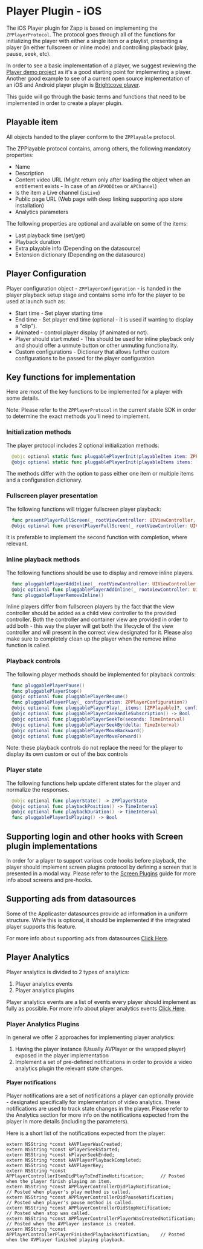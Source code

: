 # Player Plugin - iOS

The iOS Player plugin for Zapp is based on implementing the `ZPPlayerProtocol`.
The protocol goes through all of the functions for initializing the player with either a single item or a playlist, presenting a player (in either fullscreen or inline mode) and controlling playback (play, pause, seek, etc).

In order to see a basic implementation of a player, we suggest reviewing the [Player demo project](https://github.com/applicaster/zapp-plugins-examples/tree/master/VideoPlayer/iOS) as it's a good starting point for implementing a player.
Another good example to see of a current open source implementation of an iOS and Android player plugin is [Brightcove player](https://github.com/applicaster/zapp-player-plugin-brightcove).

This guide will go through the basic terms and functions that need to be implemented in order to create a player plugin.

## Playable item
All objects handed to the player conform to the `ZPPlayable` protocol.

The ZPPlayable protocol contains, among others, the following mandatory properties:
* Name
* Description
* Content video URL (Might return only after loading the object when an entitlement exists - In case of an `APVODItem` or `APChannel`)
* Is the item a Live channel (`isLive`)
* Public page URL (Web page with deep linking supporting app store installation)
* Analytics parameters

The following properties are optional and available on some of the items:
* Last playback time (set/get)
* Playback duration
* Extra playable info (Depending on the datasource)
* Extension dictionary (Depending on the datasource)

## Player Configuration
Player configuration object - `ZPPlayerConfiguration` - is handed in the player playback setup stage and contains some info for the player to be used at launch such as:
* Start time - Set player starting time
* End time - Set player end time (optional - it is used if wanting to display a "clip").
* Animated - control player display (if animated or not).
* Player should start muted - This should be used for inline playback only and should offer a unmute button or other unmuting functionality.
* Custom configurations - Dictionary that allows further custom configurations to be passed for the player configuration


## Key functions for implementation
Here are most of the key functions to be implemented for a player with some details.

Note: Please refer to the `ZPPlayerProtocol` in the current stable SDK in order to determine the exact methods you'll need to implement.

### Initialization methods
The player protocol includes 2 optional initialization methods:
``` swift
  @objc optional static func pluggablePlayerInit(playableItem item: ZPPlayable?) -> ZPPlayerProtocol?
  @objc optional static func pluggablePlayerInit(playableItems items: [ZPPlayable]?, configurationJSON: NSDictionary?) -> ZPPlayerProtocol?
```
The methods differ with the option to pass either one item or multiple items and a configuration dictionary.

### Fullscreen player presentation
The following functions will trigger fullscreen player playback:
``` swift
  func presentPlayerFullScreen(_ rootViewController: UIViewController, configuration: ZPPlayerConfiguration?)
  @objc optional func presentPlayerFullScreen(_ rootViewController: UIViewController, configuration: ZPPlayerConfiguration?, completion: (() -> Void)?)
```
It is preferable to implement the second function with completion, where relevant.

### Inline playback methods
The following functions should be use to display and remove inline players.
``` swift
  func pluggablePlayerAddInline(_ rootViewController: UIViewController, container : UIView)
  @objc optional func pluggablePlayerAddInline(_ rootViewController: UIViewController, container : UIView, configuration:ZPPlayerConfiguration?)
  func pluggablePlayerRemoveInline()
```

Inline players differ from fullscreen players by the fact that the view controller should be added as a child view controller to the provided controller.
Both the controller and container view are provided in order to add both - this way the player will get both the lifecycle of the view controller and will present in the correct view designated for it.
Please also make sure to completely clean up the player when the remove inline function is called.

### Playback controls
The following player methods should be implemented for playback controls:
``` swift
  func pluggablePlayerPause()
  func pluggablePlayerStop()
  @objc optional func pluggablePlayerResume()
  func pluggablePlayerPlay(_ configuration: ZPPlayerConfiguration?)
  @objc optional func pluggablePlayerPlay(_ items: [ZPPlayable]?, configuration: ZPPlayerConfiguration?)
  @objc optional func pluggablePlayerCanHandleSubscription() -> Bool
  @objc optional func pluggablePlayerSeekTo(seconds: TimeInterval)
  @objc optional func pluggablePlayerSeekBy(delta: TimeInterval)
  @objc optional func pluggablePlayerMoveBackward()
  @objc optional func pluggablePlayerMoveForward()
```

Note: these playback controls do not replace the need for the player to display its own custom or out of the box controls

### Player state
The following functions help update different states for the player and normalize the responses.

``` swift
  @objc optional func playerState() -> ZPPlayerState
  @objc optional func playbackPosition() -> TimeInterval
  @objc optional func playbackDuration() -> TimeInterval
  func pluggablePlayerIsPlaying() -> Bool
```
## Supporting login and other hooks with Screen plugin implementations
In order for a player to support various code hooks before playback, the player should implement screen plugins protocol by defining a screen that is presented in a modal way.
Please refer to the [Screen Plugins](/ui-builder/intro.md) guide for more info about screens and pre-hooks.

## Supporting ads from datasources
Some of the Applicaster datasources provide ad information in a uniform structure.
While this is optional, it should be implemented if the integrated player supports this feature.

For more info about supporting ads from datasources [Click Here](/player/ads-in-datasource.md).

## Player Analytics

Player analytics is divided to 2 types of analytics:
1. Player analytics events
2. Player analytics plugins

Player analytics events are a list of events every player should implement as fully as possible.
For more info about player analytics events [Click Here](/player/player-analytics.md).

### Player Analytics Plugins

In general we offer 2 approaches for implementing player analytics:
1. Having the player instance (Usually AVPlayer or the wrapped player) exposed in the player implementation
2. Implement a set of pre-defined notifications in order to provide a video analytics plugin the relevant state changes.

#### Player notifications

Player notifications are a set of notifications a player can optionally provide - designated specifically for implementation of video analytics.
These notifications are used to track state changes in the player.
Please refer to the Analytics section for more info on the notifications expected from the player in more details (including the parameters).

Here is a short list of the notifications expected from the player:
``` objc
extern NSString *const kAVPlayerWasCreated;
extern NSString *const kPlayerSeekStarted;
extern NSString *const kPlayerSeekEnded;
extern NSString *const kAVPlayerPlaybackCompleted;
extern NSString *const kAVPlayerKey;
extern NSString *const APPlayerControllerItemDidPlayToEndTimeNotification;      // Posted when the player finish playing an item.
extern NSString *const APPlayerControllerDidPlayNotification;                   // Posted when player's play method is called.
extern NSString *const APPlayerControllerDidPauseNotification;                  // Posted when player's pause method is called.
extern NSString *const APPlayerControllerDidStopNotification;                   // Posted when stop was called.
extern NSString *const APPlayerControllerPlayerWasCreatedNotification;          // Posted when the AVPlayer instance is created.
extern NSString *const APPlayerControllerPlayerFinishedPlaybackNotification;    // Posted when the AVPlayer finished playing playback.
```